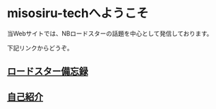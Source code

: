 # misosiru-techへようこそ

当Webサイトでは、NBロードスターの話題を中心として発信しております。

下記リンクからどうぞ。

## <a href="https://misosiru-tech.github.io/memo/texts/mx5-manual">ロードスター備忘録</a>

## <a href="https://misosiru-tech.github.io/memo/texts/self-int">自己紹介</a>
